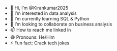 - 👋 Hi, I’m @Kirankumar2025
- 👀 I’m interested in data analysis
- 🌱 I’m currently learning SQL & Python 
- 💞️ I’m looking to collaborate on business analysis
- 📫 How to reach me linked in 
- 😄 Pronouns: He/Him 
- ⚡ Fun fact: Crack tech jokes

<!---
Kirankumar2025/Kirankumar2025 is a ✨ special ✨ repository because its `README.md` (this file) appears on your GitHub profile.
You can click the Preview link to take a look at your changes.
--->
